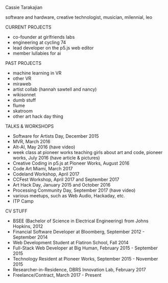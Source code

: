 Cassie Tarakajian

software and hardware, creative technologist, musician, milennial, leo

CURRENT PROJECTS
- co-founder at girlfriends labs
- engineering at cycling 74
- lead developer on the p5.js web editor
- member lullabies for ai

PAST PROJECTS
- machine learning in VR
- other VR
- miraweb
- artist collab (hannah sawtell and nancy)
- wikisonnet
- dumb stuff 
- flume
- skatroom
- other art hack day thing

TALKS & WORKSHOPS
- Software for Artists Day, December 2015
- MVR, March 2016
- Alt-AI, May 2016 (have video)
- week class at pioneer works teaching girls about art and code, pioneer works, July 2016 (have article & pictures)
- Creative Coding in p5.js at Pioneer Works, August 2016
- Code Art Miami, March 2017
- Codeland Workshop, April 2017
- CCFest Workshop, April 2017 and September 2017
- Art Hack Day, January 2015 and October 2016
- Processing Community Day, September 2017 (have video)
- various meetups, such as Web Audio, Hackaday, etc. 
- ITP Camp

CV STUFF
- BSEE (Bachelor of Science in Electrical Engineering) from Johns Hopkins, 2012
- Financial Software Developer at Bloomberg, September 2012 - September 2014
- Web Development Student at Flatiron School, Fall 2014
- Full-Stack Web Developer at Big Human, February 2015 - September 2015
- Technology Resident at Pioneer Works, September 2015 - November 2015
- Researcher-in-Residence, DBRS Innovation Lab, February 2017
- Freelance/Contract, March 2017 - Present
